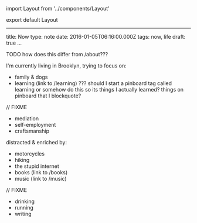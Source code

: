 import Layout from '../components/Layout'

export default Layout

---

title: Now
type: note
date: 2016-01-05T06:16:00.000Z
tags: now, life
draft: true
...

TODO how does this differ from /about???

I'm currently living in Brooklyn, trying to focus on:

- family & dogs
- learning (link to /learning) ??? should I start a pinboard tag called learning
  or somehow do this so its things I actually learned?
  things on pinboard that I blockquote?

// FIXME

- mediation
- self-employment
- craftsmanship

distracted & enriched by:

- motorcycles
- hiking
- the stupid internet
- books (link to /books)
- music (link to /music)

// FIXME

- drinking
- running
- writing
